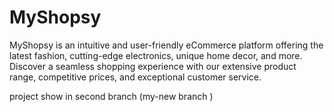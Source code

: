 # MyShopsy
MyShopsy is an intuitive and user-friendly eCommerce platform offering the latest fashion, cutting-edge electronics, unique home decor, and more. Discover a seamless shopping experience with our extensive product range, competitive prices, and exceptional customer service. 


project show in second branch (my-new branch )
